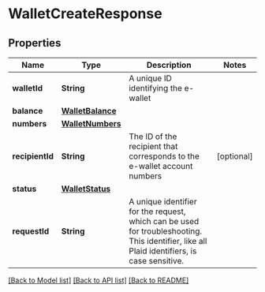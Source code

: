# WalletCreateResponse

## Properties
Name | Type | Description | Notes
------------ | ------------- | ------------- | -------------
**walletId** | **String** | A unique ID identifying the e-wallet | 
**balance** | [**WalletBalance**](WalletBalance.md) |  | 
**numbers** | [**WalletNumbers**](WalletNumbers.md) |  | 
**recipientId** | **String** | The ID of the recipient that corresponds to the e-wallet account numbers | [optional] 
**status** | [**WalletStatus**](WalletStatus.md) |  | 
**requestId** | **String** | A unique identifier for the request, which can be used for troubleshooting. This identifier, like all Plaid identifiers, is case sensitive. | 

[[Back to Model list]](../README.md#documentation-for-models) [[Back to API list]](../README.md#documentation-for-api-endpoints) [[Back to README]](../README.md)


